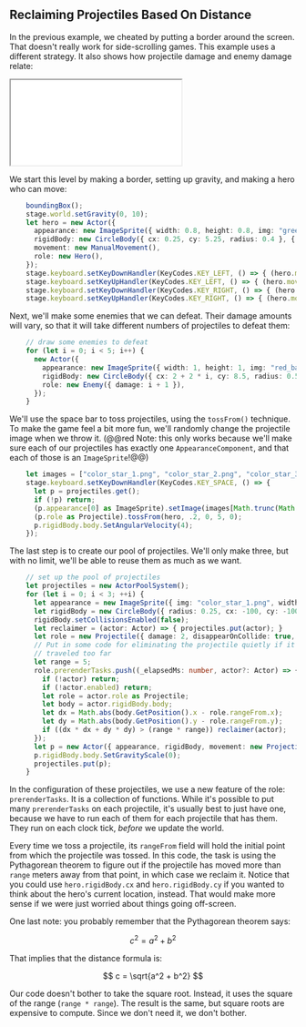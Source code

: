 ## Reclaiming Projectiles Based On Distance

In the previous example, we cheated by putting a border around the screen.  That
doesn't really work for side-scrolling games.  This example uses a different
strategy.  It also shows how projectile damage and enemy damage relate:

<iframe src="./game_05.iframe.html"></iframe>

We start this level by making a border, setting up gravity, and making a hero
who can move:

```typescript
    boundingBox();
    stage.world.setGravity(0, 10);
    let hero = new Actor({
      appearance: new ImageSprite({ width: 0.8, height: 0.8, img: "green_ball.png" }),
      rigidBody: new CircleBody({ cx: 0.25, cy: 5.25, radius: 0.4 }, { density: 2, disableRotation: true }),
      movement: new ManualMovement(),
      role: new Hero(),
    });
    stage.keyboard.setKeyDownHandler(KeyCodes.KEY_LEFT, () => { (hero.movement as ManualMovement).setAbsoluteVelocity(-5, hero.rigidBody.getVelocity().y); });
    stage.keyboard.setKeyUpHandler(KeyCodes.KEY_LEFT, () => { (hero.movement as ManualMovement).setAbsoluteVelocity(0, hero.rigidBody.getVelocity().y); });
    stage.keyboard.setKeyDownHandler(KeyCodes.KEY_RIGHT, () => { (hero.movement as ManualMovement).setAbsoluteVelocity(5, hero.rigidBody.getVelocity().y); });
    stage.keyboard.setKeyUpHandler(KeyCodes.KEY_RIGHT, () => { (hero.movement as ManualMovement).setAbsoluteVelocity(0, hero.rigidBody.getVelocity().y); });
```

Next, we'll make some enemies that we can defeat.  Their damage amounts will
vary, so that it will take different numbers of projectiles to defeat them:

```typescript
    // draw some enemies to defeat
    for (let i = 0; i < 5; i++) {
      new Actor({
        appearance: new ImageSprite({ width: 1, height: 1, img: "red_ball.png" }),
        rigidBody: new CircleBody({ cx: 2 + 2 * i, cy: 8.5, radius: 0.5 }),
        role: new Enemy({ damage: i + 1 }),
      });
    }
```

We'll use the space bar to toss projectiles, using the `tossFrom()` technique.
To make the game feel a bit more fun, we'll randomly change the projectile image
when we throw it.  (@@red Note: this only works because we'll make sure each of
our projectiles has exactly one `AppearanceComponent`, and that each of those is an `ImageSprite`!@@)

```typescript
    let images = ["color_star_1.png", "color_star_2.png", "color_star_3.png", "color_star_4.png"];
    stage.keyboard.setKeyDownHandler(KeyCodes.KEY_SPACE, () => {
      let p = projectiles.get();
      if (!p) return;
      (p.appearance[0] as ImageSprite).setImage(images[Math.trunc(Math.random() * 4)]);
      (p.role as Projectile).tossFrom(hero, .2, 0, 5, 0);
      p.rigidBody.body.SetAngularVelocity(4);
    });
```

The last step is to create our pool of projectiles.  We'll only make three, but
with no limit, we'll be able to reuse them as much as we want.

```typescript
    // set up the pool of projectiles
    let projectiles = new ActorPoolSystem();
    for (let i = 0; i < 3; ++i) {
      let appearance = new ImageSprite({ img: "color_star_1.png", width: 0.5, height: 0.5, z: 0 });
      let rigidBody = new CircleBody({ radius: 0.25, cx: -100, cy: -100 });
      rigidBody.setCollisionsEnabled(false);
      let reclaimer = (actor: Actor) => { projectiles.put(actor); }
      let role = new Projectile({ damage: 2, disappearOnCollide: true, reclaimer });
      // Put in some code for eliminating the projectile quietly if it has
      // traveled too far
      let range = 5;
      role.prerenderTasks.push((_elapsedMs: number, actor?: Actor) => {
        if (!actor) return;
        if (!actor.enabled) return;
        let role = actor.role as Projectile;
        let body = actor.rigidBody.body;
        let dx = Math.abs(body.GetPosition().x - role.rangeFrom.x);
        let dy = Math.abs(body.GetPosition().y - role.rangeFrom.y);
        if ((dx * dx + dy * dy) > (range * range)) reclaimer(actor);
      });
      let p = new Actor({ appearance, rigidBody, movement: new ProjectileMovement(), role });
      p.rigidBody.body.SetGravityScale(0);
      projectiles.put(p);
    }

```

In the configuration of these projectiles, we use a new feature of the role:
`prerenderTasks`.  It is a collection of functions.  While it's possible to put
many `prerenderTasks` on each projectile, it's usually best to just have one,
because we have to run each of them for each projectile that has them.  They run
on each clock tick, *before* we update the world.  

Every time we toss a projectile, its `rangeFrom` field will hold the initial
point from which the projectile was tossed. In this code, the task is using the
Pythagorean theorem to figure out if the projectile has moved more than `range`
meters away from that point, in which case we reclaim it.  Notice that you could
use `hero.rigidBody.cx` and `hero.rigidBody.cy` if you wanted to think about the
hero's current location, instead.  That would make more sense if we were just
worried about things going off-screen.

One last note: you probably remember that the Pythagorean theorem says:

$$
c^2 = a^2 + b^2
$$

That implies that the distance formula is:

$$
c = \sqrt{a^2 + b^2}
$$

Our code doesn't bother to take the square root.  Instead, it uses the square of
the range (`range * range`).  The result is the same, but square roots are
expensive to compute.  Since we don't need it, we don't bother.
